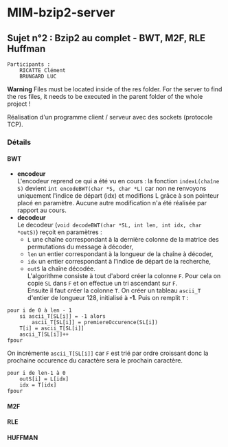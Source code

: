 # MIM-bzip2-server

## Sujet n°2 : Bzip2 au complet - BWT, M2F, RLE Huffman

    Participants :
        RICATTE Clément  
        BRUNGARD LUC

**Warning**
Files must be located inside of the res folder.
For the server to find the res files, it needs to be executed in the parent folder of the whole project !

Réalisation d'un programme client / serveur avec des sockets (protocole TCP).

### Détails
#### BWT
- **encodeur**  
L'encodeur reprend ce qui a été vu en cours : la fonction `indexL(chaîne S)` devient `int encodeBWT(char *S, char *L)` car non ne renvoyons uniquement l'indice de départ (idx) et modifions L grâce à son pointeur placé en paramètre. Aucune autre modification n'a été réalisée par rapport au cours.
- **decodeur**  
Le decodeur (`void decodeBWT(char *SL, int len, int idx, char *outS)`) reçoit en paramètres :
    - `L` une chaîne correspondant à la dernière colonne de la matrice des permutations du message à décoder,
    - `len` un entier correspondant à la longueur de la chaîne à décoder,
    - `idx` un entier correspondant à l'indice de départ de la recherche,
    - `outS` la chaîne décodée.  
L'algorithme consiste à tout d'abord créer la colonne `F`. Pour cela on copie `SL` dans `F` et on effectue un tri ascendant sur `F`.  
Ensuite il faut créer la colonne `T`. On créer un tableau `ascii_T` d'entier de longueur 128, initialisé à **-1**. Puis on remplit `T` :
```
pour i de 0 à len - 1
    si ascii_T[SL[i]] = -1 alors
        ascii_T[SL[i]] = premiereOccurence(SL[i])
    T[i] = ascii_T[SL[i]]
    ascii_T[SL[i]]++
fpour
```
On incrémente `ascii_T[SL[i]]` car `F` est trié par ordre croissant donc la prochaine occurence du caractère sera le prochain caractère.  

```
pour i de len-1 à 0
    outS[i] = L[idx]
    idx = T[idx]
fpour
```
#### M2F

#### RLE

#### HUFFMAN
